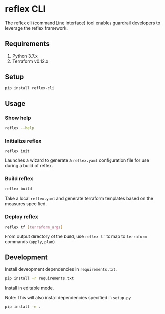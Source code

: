 # reflex CLI

The reflex cli (command Line interface) tool enables guardrail developers to leverage
the reflex framework.

## Requirements

1. Python 3.7.x
2. Terraform v0.12.x

## Setup

```sh
pip install reflex-cli
```

## Usage

### Show help

```sh
reflex --help
```

### Initialize reflex

```sh
reflex init
```

Launches a wizard to generate a `reflex.yaml` configuration file for use during a build
of reflex.

### Build reflex

```sh
reflex build
```

Take a local `reflex.yaml` and generate terraform templates based on the measures
specified.

### Deploy reflex

```sh
reflex tf [terraform_args]
```

From output directory of the build, use `reflex tf` to map to `terraform` commands
(`apply`, `plan`).

## Development

Install deveopment dependencies in `requirements.txt`.

```sh
pip install -r requirements.txt
```

Install in editable mode.

Note: This will also install dependencies specified in `setup.py`

```sh
pip install -e .
```
